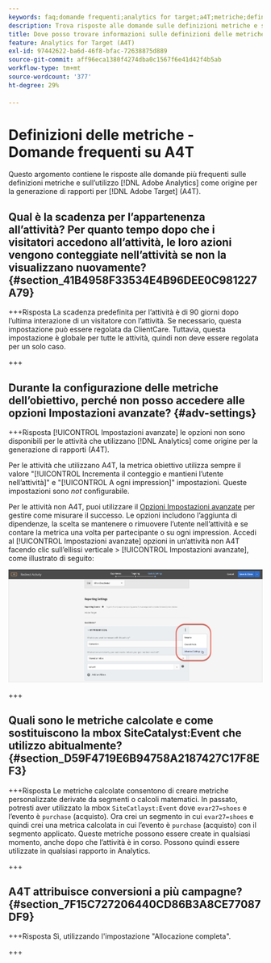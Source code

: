 ```yaml
---
keywords: faq;domande frequenti;analytics for target;a4T;metriche;definizioni metriche
description: Trova risposte alle domande sulle definizioni metriche e sull’utilizzo di Analytics per [!DNL Target] (A4T). A4T consente di utilizzare i rapporti di Analytics con Adobe [!DNL Target] attività.
title: Dove posso trovare informazioni sulle definizioni delle metriche con A4T?
feature: Analytics for Target (A4T)
exl-id: 97442622-ba6d-46f8-bfac-72638875d889
source-git-commit: aff96eca1380f4274dba0c1567f6e41d42f4b5ab
workflow-type: tm+mt
source-wordcount: '377'
ht-degree: 29%

---
```


# Definizioni delle metriche - Domande frequenti su A4T

Questo argomento contiene le risposte alle domande più frequenti sulle definizioni metriche e sull’utilizzo [!DNL Adobe Analytics] come origine per la generazione di rapporti per [!DNL Adobe Target] (A4T).

## Qual è la scadenza per l’appartenenza all’attività? Per quanto tempo dopo che i visitatori accedono all’attività, le loro azioni vengono conteggiate nell’attività se non la visualizzano nuovamente? {#section_41B4958F33534E4B96DEE0C981227A79}

+++Risposta La scadenza predefinita per l’attività è di 90 giorni dopo l’ultima interazione di un visitatore con l’attività. Se necessario, questa impostazione può essere regolata da ClientCare. Tuttavia, questa impostazione è globale per tutte le attività, quindi non deve essere regolata per un solo caso.

+++

## Durante la configurazione delle metriche dell’obiettivo, perché non posso accedere alle opzioni Impostazioni avanzate? {#adv-settings}

+++Risposta [!UICONTROL Impostazioni avanzate] le opzioni non sono disponibili per le attività che utilizzano [!DNL Analytics] come origine per la generazione di rapporti (A4T).

Per le attività che utilizzano A4T, la metrica obiettivo utilizza sempre il valore &quot;[!UICONTROL Incrementa il conteggio e mantieni l’utente nell’attività]&quot; e &quot;[!UICONTROL A ogni impression]&quot; impostazioni. Queste impostazioni sono *not* configurabile.

Per le attività non A4T, puoi utilizzare il [Opzioni Impostazioni avanzate](/help/main/c-activities/r-success-metrics/success-metrics.md#section_7CE95A2FA8F5438E936C365A6D43BC5B) per gestire come misurare il successo. Le opzioni includono l’aggiunta di dipendenze, la scelta se mantenere o rimuovere l’utente nell’attività e se contare la metrica una volta per partecipante o su ogni impression. Accedi al [!UICONTROL Impostazioni avanzate] opzioni in un’attività non A4T facendo clic sull’ellissi verticale > [!UICONTROL Impostazioni avanzate], come illustrato di seguito:

![Impostazioni avanzate](/help/main/c-activities/r-success-metrics/assets/advanced-settings.png)

+++

## Quali sono le metriche calcolate e come sostituiscono la mbox SiteCatalyst:Event che utilizzo abitualmente? {#section_D59F4719E6B94758A2187427C17F8EF3}

+++Risposta Le metriche calcolate consentono di creare metriche personalizzate derivate da segmenti o calcoli matematici. In passato, potresti aver utilizzato la mbox `SiteCatlayst:Event` dove `evar27=shoes` e l’evento è `purchase` (acquisto). Ora crei un segmento in cui `evar27=shoes` e quindi crei una metrica calcolata in cui l’evento è `purchase` (acquisto) con il segmento applicato. Queste metriche possono essere create in qualsiasi momento, anche dopo che l’attività è in corso. Possono quindi essere utilizzate in qualsiasi rapporto in Analytics.

+++

## A4T attribuisce conversioni a più campagne? {#section_7F15C727206440CD86B3A8CE77087DF9}

+++Risposta Sì, utilizzando l&#39;impostazione &quot;Allocazione completa&quot;.

+++